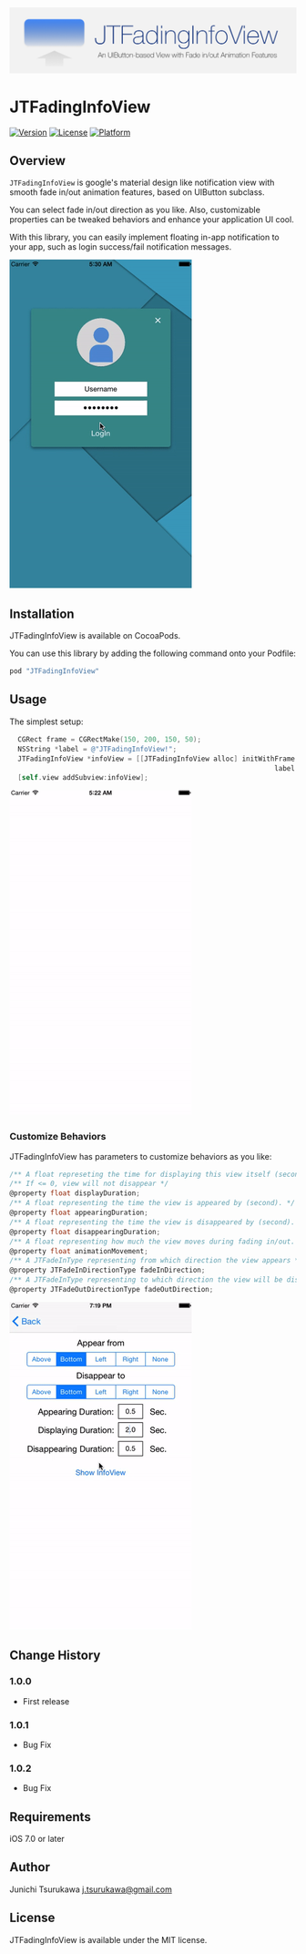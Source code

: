 ![Title](Docs/JTFadingInfoView_Title.png)

# JTFadingInfoView

[![Version](https://img.shields.io/cocoapods/v/JTFadingInfoView.svg?style=flat)](http://cocoadocs.org/docsets/JTFadingInfoView)
[![License](https://img.shields.io/cocoapods/l/JTFadingInfoView.svg?style=flat)](http://cocoadocs.org/docsets/JTFadingInfoView)
[![Platform](https://img.shields.io/cocoapods/p/JTFadingInfoView.svg?style=flat)](http://cocoadocs.org/docsets/JTFadingInfoView)

## Overview
`JTFadingInfoView` is google's material design like notification view with smooth fade in/out animation features, based on UIButton subclass.

You can select fade in/out direction as you like. Also, customizable properties can be tweaked behaviors and enhance your application UI cool.

With this library, you can easily implement floating in-app notification to your app, such as login success/fail notification messages.
 
 ![Screen shot](Docs/loginDemo.gif)
 
## Installation
JTFadingInfoView is available on CocoaPods.

You can use this library by adding the following command onto your Podfile:

```ruby
pod "JTFadingInfoView"
```

## Usage

The simplest setup: 

```objective-c
  CGRect frame = CGRectMake(150, 200, 150, 50);
  NSString *label = @"JTFadingInfoView!";
  JTFadingInfoView *infoView = [[JTFadingInfoView alloc] initWithFrame:frame
                                                                 label:label];
  [self.view addSubview:infoView];
```

![Screen shot](Docs/simple.gif)

### Customize Behaviors
JTFadingInfoView has parameters to customize behaviors as you like:

```objective-c
/** A float represeting the time for displaying this view itself (second).
/** If <= 0, view will not disappear */
@property float displayDuration;
/** A float representing the time the view is appeared by (second). */
@property float appearingDuration;
/** A float representing the time the view is disappeared by (second). */
@property float disappearingDuration;
/** A float representing how much the view moves during fading in/out. */
@property float animationMovement;
/** A JTFadeInType representing from which direction the view appears */
@property JTFadeInDirectionType fadeInDirection;
/** A JTFadeInType representing to which direction the view will be disappeared */
@property JTFadeOutDirectionType fadeOutDirection;
```

![Screen shot](Docs/parameterDemo.gif)

## Change History
### 1.0.0
- First release 

### 1.0.1
- Bug Fix

### 1.0.2
- Bug Fix

## Requirements
iOS 7.0 or later

## Author
Junichi Tsurukawa <j.tsurukawa@gmail.com>

## License
JTFadingInfoView is available under the MIT license.
